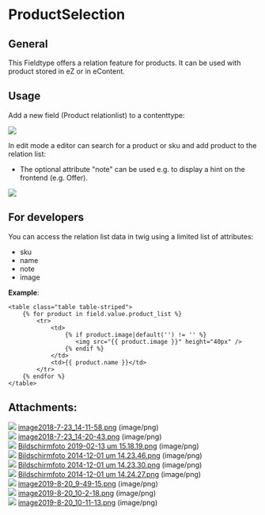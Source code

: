 # ProductSelection 

## General

This Fieldtype offers a relation feature for products. It can be used with product stored in eZ or in eContent.

## Usage

Add a new field (Product relationlist) to a contenttype:

![](attachments/29818961/29821512.png)

In edit mode a editor can search for a product or sku and add product to the relation list:

  - The optional attribute "note" can be used e.g. to display a hint on the frontend (e.g. Offer). 

![](attachments/29818961/29821506.png)
## For developers

You can access the relation list data in twig using a limited list of attributes:

  - sku
  - name
  - note
  - image

**Example**:

```
<table class="table table-striped">
    {% for product in field.value.product_list %}
        <tr>
            <td>
                {% if product.image|default('') != '' %}
                   <img src="{{ product.image }}" height="40px" />
                {% endif %}
            </td>
            <td>{{ product.name }}</td>
        </tr>
    {% endfor %}
</table>
```

## Attachments:

![](images/icons/bullet_blue.gif) [image2018-7-23\_14-11-58.png](attachments/29818961/29821509.png) (image/png)  
![](images/icons/bullet_blue.gif) [image2018-7-23\_14-20-43.png](attachments/29818961/29821510.png) (image/png)  
![](images/icons/bullet_blue.gif) [Bildschirmfoto 2019-02-13 um 15.18.19.png](attachments/29818961/29821511.png) (image/png)  
![](images/icons/bullet_blue.gif) [Bildschirmfoto 2014-12-01 um 14.23.46.png](attachments/29818961/29821513.png) (image/png)  
![](images/icons/bullet_blue.gif) [Bildschirmfoto 2014-12-01 um 14.23.30.png](attachments/29818961/29821514.png) (image/png)  
![](images/icons/bullet_blue.gif) [Bildschirmfoto 2014-12-01 um 14.24.27.png](attachments/29818961/29821515.png) (image/png)  
![](images/icons/bullet_blue.gif) [image2019-8-20\_9-49-15.png](attachments/29818961/29821512.png) (image/png)  
![](images/icons/bullet_blue.gif) [image2019-8-20\_10-2-18.png](attachments/29818961/29821516.png) (image/png)  
![](images/icons/bullet_blue.gif) [image2019-8-20\_10-11-13.png](attachments/29818961/29821506.png) (image/png)  
